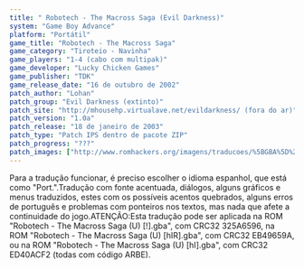 ```yaml
---
title: " Robotech - The Macross Saga (Evil Darkness)"
system: "Game Boy Advance"
platform: "Portátil"
game_title: "Robotech - The Macross Saga"
game_category: "Tiroteio - Navinha"
game_players: "1-4 (cabo com multipak)"
game_developer: "Lucky Chicken Games"
game_publisher: "TDK"
game_release_date: "16 de outubro de 2002"
patch_author: "Lohan"
patch_group: "Evil Darkness (extinto)"
patch_site: "http://mhousehp.virtualave.net/evildarkness/ (fora do ar)"
patch_version: "1.0a"
patch_release: "18 de janeiro de 2003"
patch_type: "Patch IPS dentro de pacote ZIP"
patch_progress: "???"
patch_images: ["http://www.romhackers.org/imagens/traducoes/%5BGBA%5D%20Robotech%20-%20The%20Macross%20Saga%20-%20Evil%20Darkness%20-%201.png","http://www.romhackers.org/imagens/traducoes/%5BGBA%5D%20Robotech%20-%20The%20Macross%20Saga%20-%20Evil%20Darkness%20-%202.png","http://www.romhackers.org/imagens/traducoes/%5BGBA%5D%20Robotech%20-%20The%20Macross%20Saga%20-%20Evil%20Darkness%20-%203.png"]
---
```

Para a tradução funcionar, é preciso escolher o idioma espanhol, que está como "Port.".Tradução com fonte acentuada, diálogos, alguns gráficos e menus traduzidos, estes com os possíveis acentos quebrados, alguns erros de português e problemas com ponteiros nos textos, mas nada que afete a continuidade do jogo.ATENÇÃO:Esta tradução pode ser aplicada na ROM "Robotech - The Macross Saga (U) [!].gba", com CRC32 325A6596, na ROM "Robotech - The Macross Saga (U) [hIR].gba", com CRC32 EB49659A, ou na ROM "Robotech - The Macross Saga (U) [hI].gba", com CRC32 ED40ACF2 (todas com código ARBE).